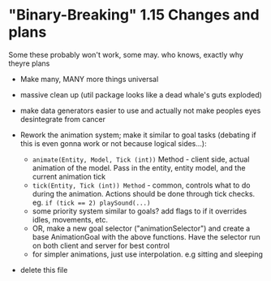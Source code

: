 "Binary-Breaking" 1.15 Changes and plans
========================================
Some these probably won't work, some may. who knows, exactly why theyre plans
    
- Make many, MANY more things universal

- massive clean up (util package looks like a dead whale's guts exploded)

- make data generators easier to use and actually not make peoples eyes desintegrate from cancer

- Rework the animation system; make it similar to goal tasks (debating if this is even gonna work or not because logical sides...):
    * `animate(Entity, Model, Tick (int))` Method - client side, actual animation of the model. Pass in the entity, entity model, and the current animation tick
    * `tick(Entity, Tick (int)) Method` - common, controls what to do during the animation. Actions should be done through tick checks. eg. `if (tick == 2) playSound(...)`
    * some priority system similar to goals? add flags to if it overrides idles, movements, etc.
    * OR, make a new goal selector ("animationSelector") and create a base AnimationGoal with the above functions.
        Have the selector run on both client and server for best control
    * for simpler animations, just use interpolation. e.g sitting and sleeping
- delete this file